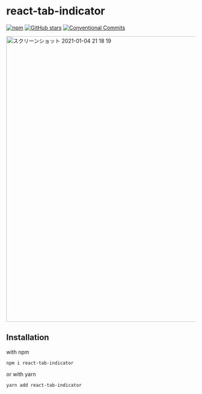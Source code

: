 # react-tab-indicator

[![npm](https://img.shields.io/npm/v/react-tab-indicator.svg)](https://github.com/NagaiKoki/react-tab-indicator)
[![GitHub stars](https://img.shields.io/github/stars/NagaiKoki/react-tab-indicator.svg)](https://github.com/NagaiKoki/react-tab-indicator/stargazers)
[![Conventional Commits](https://img.shields.io/badge/Conventional%20Commits-1.0.0-yellow.svg)](https://conventionalcommits.org)

<img width="761" alt="スクリーンショット 2021-01-04 21 18 19" src="https://user-images.githubusercontent.com/50698194/104807513-e5a72180-5822-11eb-8ae8-2b34cc5312da.png">

## Installation

with npm

```shell
npm i react-tab-indicator
```

or with yarn

```shell
yarn add react-tab-indicator
```
